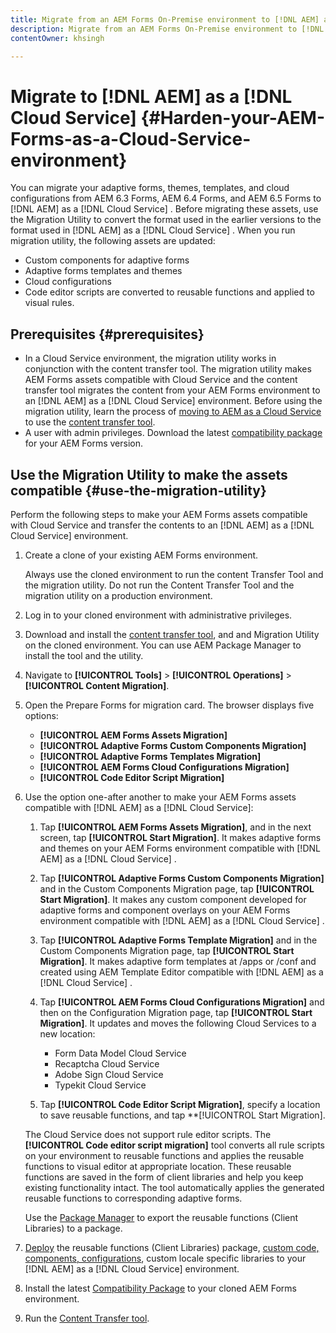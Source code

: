 ```yaml
---
title: Migrate from an AEM Forms On-Premise environment to [!DNL AEM] as a [!DNL Cloud Service]  environment
description: Migrate from an AEM Forms On-Premise environment to [!DNL AEM] as a [!DNL Cloud Service]  environment
contentOwner: khsingh

---
```


# Migrate to [!DNL AEM] as a [!DNL Cloud Service]  {#Harden-your-AEM-Forms-as-a-Cloud-Service-environment}

You can migrate your adaptive forms, themes, templates, and cloud configurations from AEM 6.3 Forms, AEM 6.4 Forms, and AEM 6.5 Forms to [!DNL AEM] as a [!DNL Cloud Service] . Before migrating these assets, use the Migration Utility to convert the format used in the earlier versions to the format used in [!DNL AEM] as a [!DNL Cloud Service] . When you run migration utility, the following assets are updated:

* Custom components for adaptive forms
* Adaptive forms templates and themes
* Cloud configurations
* Code editor scripts are converted to reusable functions and applied to visual rules.

## Prerequisites {#prerequisites}

* In a Cloud Service environment, the migration utility works in conjunction with the content transfer tool. The migration utility makes AEM Forms assets compatible with Cloud Service and the content transfer tool migrates the content from your AEM Forms environment to an [!DNL AEM] as a [!DNL Cloud Service] environment. Before using the migration utility, learn the process of [moving to AEM as a Cloud Service](https://experienceleague.adobe.com/docs/experience-manager-cloud-service/moving/home.html) to use the [content transfer tool](https://experienceleague.adobe.com/docs/experience-manager-cloud-service/moving/cloud-migration/content-transfer-tool/overview-content-transfer-tool.html?#cloud-migration).
* A user with admin privileges.
 Download the latest [compatibility package](https://experienceleague.adobe.com/docs/experience-manager-release-information/aem-release-updates/forms-updates/aem-forms-releases.html?lang=en#aem-65-forms-releases) for your AEM Forms version.

## Use the Migration Utility to make the assets compatible {#use-the-migration-utility}

Perform the following steps to make your AEM Forms assets compatible with Cloud Service and transfer the contents to an [!DNL AEM] as a [!DNL Cloud Service] environment.

1. Create a clone of your existing AEM Forms environment.

    Always use the cloned environment to run the content Transfer Tool and the migration utility. Do not run the Content Transfer Tool and the migration utility on a production environment.

1. Log in to your cloned environment with administrative privileges.

1. Download and install the [content transfer tool](https://experienceleague.adobe.com/docs/experience-manager-cloud-service/moving/cloud-migration/content-transfer-tool/overview-content-transfer-tool.html?#cloud-migration), and and Migration Utility on the cloned environment. You can use AEM Package Manager to install the tool and the utility.

1. Navigate to **[!UICONTROL Tools]** > **[!UICONTROL Operations]** > **[!UICONTROL Content Migration]**.

1. Open the Prepare Forms for migration card. The browser displays five options:
    * **[!UICONTROL AEM Forms Assets Migration]**
    * **[!UICONTROL Adaptive Forms Custom Components Migration]**
    * **[!UICONTROL Adaptive Forms Templates Migration]**
    * **[!UICONTROL AEM Forms Cloud Configurations Migration]**
    * **[!UICONTROL Code Editor Script Migration]**

1. Use the option one-after another to make your AEM Forms assets compatible with [!DNL AEM] as a [!DNL Cloud Service]:

    1. Tap **[!UICONTROL AEM Forms Assets Migration]**, and in the next screen, tap **[!UICONTROL Start Migration]**. It makes adaptive forms and themes on your AEM Forms environment compatible with [!DNL AEM] as a [!DNL Cloud Service] .

    1. Tap **[!UICONTROL Adaptive Forms Custom Components Migration]** and in the Custom Components Migration page, tap **[!UICONTROL Start Migration]**. It makes any custom component developed for adaptive forms and component overlays on your AEM Forms environment compatible with [!DNL AEM] as a [!DNL Cloud Service] .

    1. Tap **[!UICONTROL Adaptive Forms Template Migration]** and in the Custom Components Migration page, tap **[!UICONTROL Start Migration]**. It makes adaptive form templates at /apps or /conf and created using AEM Template Editor compatible with [!DNL AEM] as a [!DNL Cloud Service] .

    1. Tap **[!UICONTROL AEM Forms Cloud Configurations Migration]** and then on the Configuration Migration page, tap **[!UICONTROL Start Migration]**. It updates and moves the following Cloud Services to a new location:

        * Form Data Model Cloud Service
        * Recaptcha Cloud Service
        * Adobe Sign Cloud Service
        * Typekit Cloud Service

    1. Tap **[!UICONTROL Code Editor Script Migration]**, specify a location to save reusable functions, and tap **[!UICONTROL Start Migration].

    The Cloud Service does not support rule editor scripts. The **[!UICONTROL Code editor script migration]** tool converts all rule scripts on your environment to reusable functions and applies the reusable functions to visual editor at appropriate location. These reusable functions are saved in the form of client libraries and help you keep existing functionality intact. The tool automatically applies the generated reusable functions to corresponding adaptive forms.

    Use the [Package Manager](https://experienceleague.adobe.com/docs/experience-manager-65/administering/contentmanagement/package-manager.html?lang=en#contentmanagement) to export the reusable functions (Client Libraries) to a package.

1. [Deploy](https://experienceleague.adobe.com/docs/experience-manager-cloud-service/implementing/deploying/overview.html?lang=en#deploying-content-packages-via-cloud-manager-and-package-manager) the reusable functions (Client Libraries) package, [custom code, components, configurations](https://experienceleague.adobe.com/docs/experience-manager-learn/cloud-service/cloud-manager/devops/deploy-code.html#cloud-manager), custom locale specific libraries to your [!DNL AEM] as a [!DNL Cloud Service] environment.

1. Install the latest [Compatibility Package](https://experienceleague.adobe.com/docs/experience-manager-cloud-service/moving/cloud-migration/content-transfer-tool/overview-content-transfer-tool.html?#cloud-migration) to your cloned AEM Forms environment.

1. Run the [Content Transfer tool](https://experienceleague.adobe.com/docs/experience-manager-cloud-service/moving/cloud-migration/content-transfer-tool/overview-content-transfer-tool.html?#cloud-migration).
